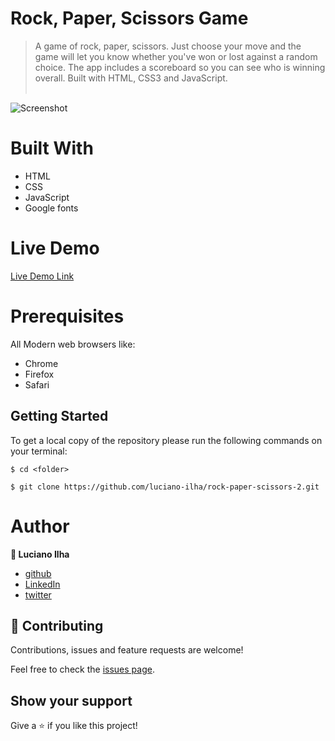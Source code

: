 # Rock, Paper, Scissors Game

> A game of rock, paper, scissors. Just choose your move and the game will let you know whether you've won or lost against a random choice. The app includes a scoreboard so you can see who is winning overall. Built with HTML, CSS3 and JavaScript.</br></br>

![Screenshot](images/screenshot.png)


# Built With #

- HTML
- CSS
- JavaScript
- Google fonts


# Live Demo #
[Live Demo Link](https://beesmart-rockpaperscissors.netlify.app/)


 # Prerequisites #
 All Modern web browsers like:
- Chrome 
- Firefox
- Safari


## Getting Started

To get a local copy of the repository please run the following commands on your terminal:

```
$ cd <folder>
```

```
$ git clone https://github.com/luciano-ilha/rock-paper-scissors-2.git
```



 # Author # 


**👤 Luciano Ilha**
 - [github](https://github.com/luciano-ilha)
 - [LinkedIn](https://www.linkedin.com/in/luciano-ilha-carbonell-188115a0/)
 - [twitter](https://twitter.com/CarbonellIlha)   


## 🤝 Contributing

Contributions, issues and feature requests are welcome!

Feel free to check the [issues page](https://github.com/luciano-ilha/rock-paper-scissors-2/issues).

## Show your support

Give a ⭐️ if you like this project!
